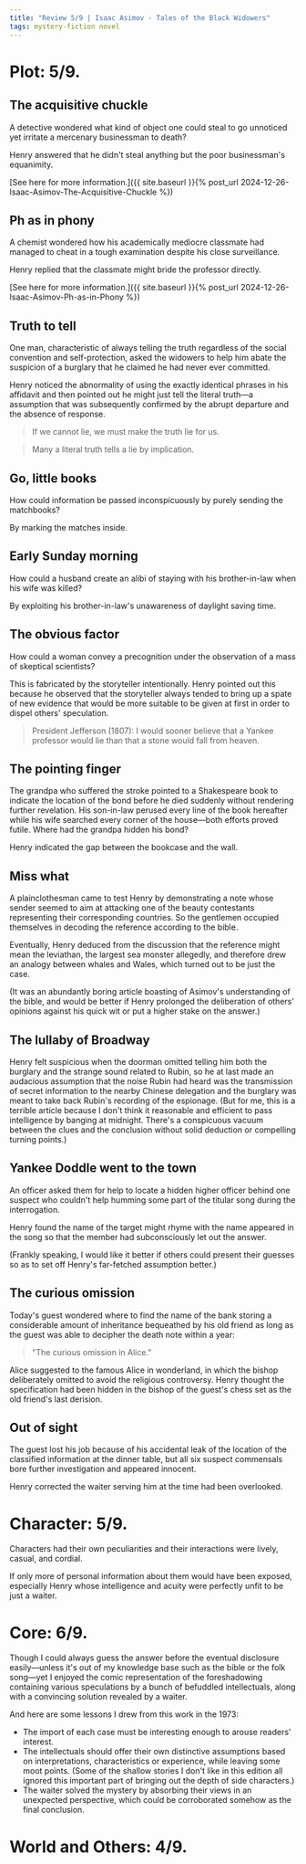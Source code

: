 ```yaml
---
title: "Review 5/9 | Isaac Asimov - Tales of the Black Widowers"
tags: mystery-fiction novel 
---
```



# Plot: 5/9.
## The acquisitive chuckle
A detective wondered what kind of object one could steal to go unnoticed yet irritate a mercenary businessman to death?

Henry answered that he didn't steal anything but the poor businessman's equanimity.

[See here for more information.]({{ site.baseurl }}{% post_url 2024-12-26-Isaac-Asimov-The-Acquisitive-Chuckle %})

## Ph as in phony
A chemist wondered how his academically mediocre classmate had managed to cheat in a tough examination despite his close surveillance.

Henry replied that the classmate might bride the professor directly.

[See here for more information.]({{ site.baseurl }}{% post_url 2024-12-26-Isaac-Asimov-Ph-as-in-Phony %})

## Truth to tell
One man, characteristic of always telling the truth regardless of the social convention and self-protection, asked the widowers to help him abate the suspicion of a burglary that he claimed he had never ever committed.

Henry noticed the abnormality of using the exactly identical phrases in his affidavit and then pointed out he might just tell the literal truth—a assumption that was subsequently confirmed by the abrupt departure and the absence of response.

> If we cannot lie, we must make the truth lie for us.

> Many a literal truth tells a lie by implication.

## Go, little books

How could information be passed inconspicuously by purely sending the matchbooks?

By marking the matches inside.

## Early Sunday morning

How could a husband create an alibi of staying with his brother-in-law when his wife was killed?

By exploiting his brother-in-law's unawareness of daylight saving time.

## The obvious factor

How could a woman convey a precognition under the observation of a mass of skeptical scientists?

This is fabricated by the storyteller intentionally. Henry pointed out this because he observed that the storyteller always tended to bring up a spate of new evidence that would be more suitable to be given at first in order to dispel others' speculation.

> President Jefferson (1807): I would sooner believe that a Yankee professor would lie than that a stone would fall from heaven.

## The pointing finger
The grandpa who suffered the stroke pointed to a Shakespeare book to indicate the location of the bond before he died suddenly without rendering further revelation. His son-in-law perused every line of the book hereafter while his wife searched every corner of the house—both efforts proved futile. Where had the grandpa hidden his bond?

Henry indicated the gap between the bookcase and the wall.

## Miss what
A plainclothesman came to test Henry by demonstrating a note whose sender seemed to aim at attacking one of the beauty contestants representing their corresponding countries. So the gentlemen occupied themselves in decoding the reference according to the bible.

Eventually, Henry deduced from the discussion that the reference might mean the leviathan, the largest sea monster allegedly, and therefore drew an analogy between whales and Wales, which turned out to be just the case.

(It was an abundantly boring article boasting of Asimov's understanding of the bible, and would be better if Henry prolonged the deliberation of others' opinions against his quick wit or put a higher stake on the answer.)

## The lullaby of Broadway
Henry felt suspicious when the doorman omitted telling him both the burglary and the strange sound related to Rubin, so he at last made an audacious assumption that the noise Rubin had heard was the transmission of secret information to the nearby Chinese delegation and the burglary was meant to take back Rubin's recording of the espionage.
(But for me, this is a terrible article because I don't think it reasonable and efficient to pass intelligence by banging at midnight. There's a conspicuous vacuum between the clues and the conclusion without solid deduction or compelling turning points.)

## Yankee Doddle went to the town
An officer asked them for help to locate a hidden higher officer behind one suspect who couldn't help humming some part of the titular song during the interrogation.

Henry found the name of the target might rhyme with the name appeared in the song so that the member had subconsciously let out the answer.

(Frankly speaking, I would like it better if others could present their guesses so as to set off Henry's far-fetched assumption better.)

## The curious omission

Today's guest wondered where to find the name of the bank storing a considerable amount of inheritance bequeathed by his old friend as long as the guest was able to decipher the death note within a year:

> "The curious omission in Alice."

Alice suggested to the famous Alice in wonderland, in which the bishop deliberately omitted to avoid the religious controversy. Henry thought the specification had been hidden in the bishop of the guest's chess set as the old friend's last derision.

## Out of sight
The guest lost his job because of his accidental leak of the location of the classified information at the dinner table, but all six suspect commensals bore further investigation and appeared innocent.

Henry corrected the waiter serving him at the time had been overlooked.

# Character: 5/9.
Characters had their own peculiarities and their interactions were lively, casual, and cordial. 

If only more of personal information about them would have been exposed, especially Henry whose intelligence and acuity were perfectly unfit to be just a waiter.

# Core: 6/9.
Though I could always guess the answer before the eventual disclosure easily—unless it's out of my knowledge base such as the bible or the folk song—yet I enjoyed the comic representation of the foreshadowing containing various speculations by a bunch of befuddled intellectuals, along with a convincing solution revealed by a waiter.

And here are some lessons I drew from  this work in the 1973:

+ The import of each case must be interesting enough to arouse readers' interest.
+ The intellectuals should offer their own distinctive assumptions based on interpretations, characteristics or experience, while leaving some moot points. (Some of the shallow stories I don't like in this edition all ignored this important part of bringing out the depth of side characters.)
+ The waiter solved the mystery by absorbing their views in an unexpected perspective, which could be corroborated somehow as the final conclusion.

# World and Others: 4/9.

